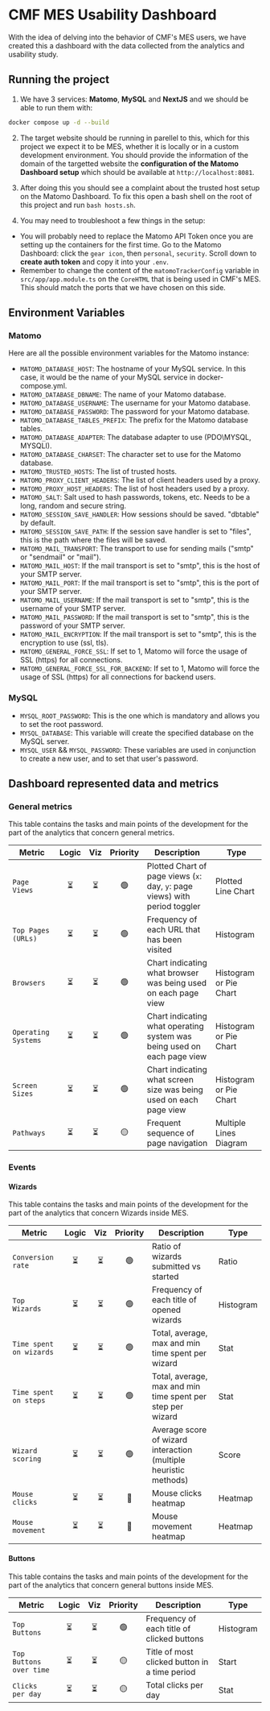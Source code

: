 # CMF MES Usability Dashboard

With the idea of delving into the behavior of CMF's MES users, we have created this a dashboard with the data collected from the analytics and usability study.

## Running the project

1. We have 3 services: **Matomo**, **MySQL** and **NextJS** and we should be able to run them with:

```bash
docker compose up -d --build
```

2. The target website should be running in parellel to this, which for this project we expect it to be MES, whether it is locally or in a custom development environment. You should provide the information of the domain of the targetted website the **configuration of the Matomo Dashboard setup** which should be available at `http://localhost:8081`.

3. After doing this you should see a complaint about the trusted host setup on the Matomo Dashboard. To fix this open a bash shell on the root of this project and run `bash hosts.sh`.

4. You may need to troubleshoot a few things in the setup:

- You will probably need to replace the Matomo API Token once you are setting up the containers for the first time. Go to the Matomo Dashboard: click the `gear icon`, then `personal`, `security`. Scroll down to **create auth token** and copy it into your `.env`.
- Remember to change the content of the `matomoTrackerConfig` variable in `src/app/app.module.ts` on the `CoreHTML` that is being used in CMF's MES. This should match the ports that we have chosen on this side.

## Environment Variables

### Matomo

Here are all the possible environment variables for the Matomo instance:

- `MATOMO_DATABASE_HOST`: The hostname of your MySQL service. In this case, it would be the name of your MySQL service in docker-compose.yml.
- `MATOMO_DATABASE_DBNAME`: The name of your Matomo database.
- `MATOMO_DATABASE_USERNAME`: The username for your Matomo database.
- `MATOMO_DATABASE_PASSWORD`: The password for your Matomo database.
- `MATOMO_DATABASE_TABLES_PREFIX`: The prefix for the Matomo database tables.
- `MATOMO_DATABASE_ADAPTER`: The database adapter to use (PDO\MYSQL, MYSQLI).
- `MATOMO_DATABASE_CHARSET`: The character set to use for the Matomo database.
- `MATOMO_TRUSTED_HOSTS`: The list of trusted hosts.
- `MATOMO_PROXY_CLIENT_HEADERS`: The list of client headers used by a proxy.
- `MATOMO_PROXY_HOST_HEADERS`: The list of host headers used by a proxy.
- `MATOMO_SALT`: Salt used to hash passwords, tokens, etc. Needs to be a long, random and secure string.
- `MATOMO_SESSION_SAVE_HANDLER`: How sessions should be saved. "dbtable" by default.
- `MATOMO_SESSION_SAVE_PATH`: If the session save handler is set to "files", this is the path where the files will be saved.
- `MATOMO_MAIL_TRANSPORT`: The transport to use for sending mails ("smtp" or "sendmail" or "mail").
- `MATOMO_MAIL_HOST`: If the mail transport is set to "smtp", this is the host of your SMTP server.
- `MATOMO_MAIL_PORT`: If the mail transport is set to "smtp", this is the port of your SMTP server.
- `MATOMO_MAIL_USERNAME`: If the mail transport is set to "smtp", this is the username of your SMTP server.
- `MATOMO_MAIL_PASSWORD`: If the mail transport is set to "smtp", this is the password of your SMTP server.
- `MATOMO_MAIL_ENCRYPTION`: If the mail transport is set to "smtp", this is the encryption to use (ssl, tls).
- `MATOMO_GENERAL_FORCE_SSL`: If set to 1, Matomo will force the usage of SSL (https) for all connections.
- `MATOMO_GENERAL_FORCE_SSL_FOR_BACKEND`: If set to 1, Matomo will force the usage of SSL (https) for all connections for backend users.

### MySQL

- `MYSQL_ROOT_PASSWORD`: This is the one which is mandatory and allows you to set the root password.
- `MYSQL_DATABASE`: This variable will create the specified database on the MySQL server.
- `MYSQL_USER` && `MYSQL_PASSWORD`: These variables are used in conjunction to create a new user, and to set that user's password.

## Dashboard represented data and metrics

### General metrics

This table contains the tasks and main points of the development for the part of the analytics that concern general metrics.

| Metric              | Logic | Viz | Priority | Description                                                                 | Type                   |
| ------------------- | :---: | :-: | :------: | --------------------------------------------------------------------------- | ---------------------- |
| `Page Views`        |  ⏳   | ⏳  |    🟢    | Plotted Chart of page views (`x`: day, `y`: page views) with period toggler | Plotted Line Chart     |
| `Top Pages (URLs)`  |  ⏳   | ⏳  |    🟢    | Frequency of each URL that has been visited                                 | Histogram              |
| `Browsers`          |  ⏳   | ⏳  |    🟢    | Chart indicating what browser was being used on each page view              | Histogram or Pie Chart |
| `Operating Systems` |  ⏳   | ⏳  |    🟢    | Chart indicating what operating system was being used on each page view     | Histogram or Pie Chart |
| `Screen Sizes`      |  ⏳   | ⏳  |    🟢    | Chart indicating what screen size was being used on each page view          | Histogram or Pie Chart |
| `Pathways`          |  ⏳   | ⏳  |    🟡    | Frequent sequence of page navigation                                        | Multiple Lines Diagram |

### Events

#### Wizards

This table contains the tasks and main points of the development for the part of the analytics that concern Wizards inside MES.

| Metric                  | Logic | Viz | Priority | Description                                                      | Type      |
| ----------------------- | :---: | :-: | :------: | ---------------------------------------------------------------- | --------- |
| `Conversion rate`       |  ⏳   | ⏳  |    🟢    | Ratio of wizards submitted vs started                            | Ratio     |
| `Top Wizards`           |  ⏳   | ⏳  |    🟢    | Frequency of each title of opened wizards                        | Histogram |
| `Time spent on wizards` |  ⏳   | ⏳  |    🟢    | Total, average, max and min time spent per wizard                | Stat      |
| `Time spent on steps`   |  ⏳   | ⏳  |    🟢    | Total, average, max and min time spent per step per wizard       | Stat      |
| `Wizard scoring`        |  ⏳   | ⏳  |    🟢    | Average score of wizard interaction (multiple heuristic methods) | Score     |
| `Mouse clicks`          |  ⏳   | ⏳  |    🔴    | Mouse clicks heatmap                                             | Heatmap   |
| `Mouse movement`        |  ⏳   | ⏳  |    🔴    | Mouse movement heatmap                                           | Heatmap   |

#### Buttons

This table contains the tasks and main points of the development for the part of the analytics that concern general buttons inside MES.

| Metric                  | Logic | Viz | Priority | Description                                   | Type      |
| ----------------------- | :---: | :-: | :------: | --------------------------------------------- | --------- |
| `Top Buttons`           |  ⏳   | ⏳  |    🟢    | Frequency of each title of clicked buttons    | Histogram |
| `Top Buttons over time` |  ⏳   | ⏳  |    🟡    | Title of most clicked button in a time period | Start     |
| `Clicks per day`        |  ⏳   | ⏳  |    🟡    | Total clicks per day                          | Stat      |
